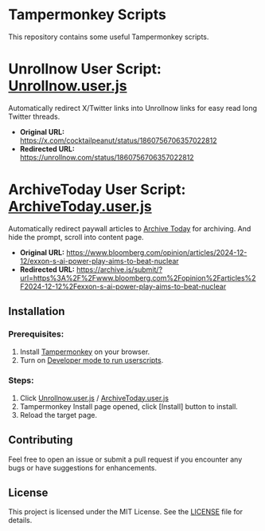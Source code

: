 # Tampermonkey Scripts

This repository contains some useful Tampermonkey scripts.

# Unrollnow User Script: [Unrollnow.user.js](https://github.com/ChrisTorng/TampermonkeyScripts/raw/main/src/Unrollnow.user.js)

Automatically redirect X/Twitter links into Unrollnow links for easy read long Twitter threads.

- **Original URL:**  
  https://x.com/cocktailpeanut/status/1860756706357022812
- **Redirected URL:**  
  https://unrollnow.com/status/1860756706357022812

# ArchiveToday User Script: [ArchiveToday.user.js](https://github.com/ChrisTorng/TampermonkeyScripts/raw/main/src/ArchiveToday.user.js)

Automatically redirect paywall articles to [Archive Today](https://archive.is) for archiving. And hide the prompt, scroll into content page.

- **Original URL:**
  https://www.bloomberg.com/opinion/articles/2024-12-12/exxon-s-ai-power-play-aims-to-beat-nuclear
- **Redirected URL:**
  https://archive.is/submit/?url=https%3A%2F%2Fwww.bloomberg.com%2Fopinion%2Farticles%2F2024-12-12%2Fexxon-s-ai-power-play-aims-to-beat-nuclear

## Installation

### Prerequisites:
1. Install [Tampermonkey](https://www.tampermonkey.net/) on your browser.
2. Turn on [Developer mode to run userscripts](https://www.tampermonkey.net/faq.php#Q209).

### Steps:

1. Click [Unrollnow.user.js](https://github.com/ChrisTorng/TampermonkeyScripts/raw/main/src/Unrollnow.user.js) / [ArchiveToday.user.js](https://github.com/ChrisTorng/TampermonkeyScripts/raw/main/src/ArchiveToday.user.js)
3. Tampermonkey Install page opened, click [Install] button to install.
4. Reload the target page.

## Contributing

Feel free to open an issue or submit a pull request if you encounter any bugs or have suggestions for enhancements.

## License

This project is licensed under the MIT License. See the [LICENSE](LICENSE) file for details.